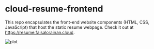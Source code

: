 # cloud-resume-frontend

This repo encapsulates the front-end website components (HTML, CSS, JavaScript) that host the static resume webpage. Check it out at https://resume.faisalorainan.cloud.

![plot](https://github.com/ps-the-aux/cloud-resume-frontend/blob/main/images/cloud-resume-architecture.png#gh-light-mode-only?raw=true)

